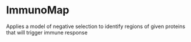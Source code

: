 # ImmunoMap
Applies a model of negative selection to identify regions of given proteins that will trigger immune response
